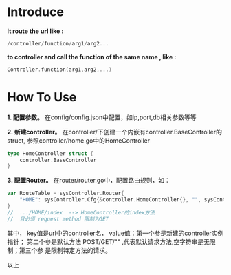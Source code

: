 # Introduce

**It route the url like :**

```go 
/controller/function/arg1/arg2... 
```

**to controller and call the function of the same name , like :**

```go 
Controller.function(arg1,arg2,...)
```

# How To Use

**1. 配置参数。**
	在config/config.json中配置，如ip,port,db相关参数等等

**2. 新建controller。**
	在controller/下创建一个内嵌有controller.BaseController的struct, 参照controller/home.go中的HomeController

```go
type HomeController struct {
	controller.BaseController
}
```

**3. 配置Router。**
	在router/router.go中，配置路由规则，如：

```go
var RouteTable = sysController.Router{
	"HOME": sysController.Cfg{&controller.HomeController{}, "", sysController.MethodMap{ "Index":"GET"}}
}
//  .../HOME/index  --> HomeController的index方法
//  且必须 request method 限制为GET
```

其中， key值是url中的controller名， value值：第一个参是新建的controller实例指针； 第二个参是默认方法 POST/GET/"" ,代表默认请求方法,空字符串是无限制；第三个参 是限制特定方法的请求。


以上
